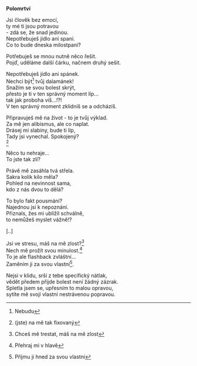 __Polomrtví__

Jsi člověk bez emocí,  
ty mé ti jsou potravou  
-&nbsp;zdá se, že snad jedinou.  
Nepotřebuješ jídlo ani spaní.  
Co to bude dneska milostpaní?

Potřebuješ se mnou nutně něco řešit.  
Pojď, uděláme další čárku, načnem druhý sešit.  

Nepotřebuješ jídlo ani spánek.  
Nechci být[^5] tvůj dalamánek!  
Snažím se svou bolest skrýt,  
přesto je ti v ten správný moment líp...  
tak jak proboha víš...!?!  
V ten správný moment zklidníš se  a odcházíš.


Připravuješ mě na život - to je tvůj výklad.  
Za mě jen alibismus, ale co naplat.  
Drásej mi slabiny, bude ti líp,  
Tady jsi vynechal. Spokojený?  
[^3]

Něco tu nehraje...  
To jste tak zlí?  

Právě mě zasáhla tvá střela.  
Sakra kolik kilo měla?  
Pohled na nevinnost sama,  
kdo z nás dvou to dělá?  

To bylo fakt pousmání?  
Najednou jsi k nepoznání.  
Přiznals, žes mi ublížil schválně,  
to nemůžeš myslet vážně!?  

[..]

Jsi ve stresu, máš na mě zlost?[^1]  
Nech mě prožít svou minulost.[^2]  
To je ale flashback zvláštní...  
Zaměním ji za svou vlastní[^4].  

Nejsi v klidu, srší z tebe specifický nátlak,  
vědět předem přijde bolest není žádný zázrak.  
Spletla jsem se, upřesním to malou opravou,  
sytíte mě svojí vlastní nestrávenou popravou.  

[^1]: Chceš mě trestat, máš na mě zlost
[^2]: Přehraj mi v hlavě
[^3]: (jste) na mě tak fixovaný
[^4]: Příjmu ji hned za svou vlastní
[^5]: Nebudu
